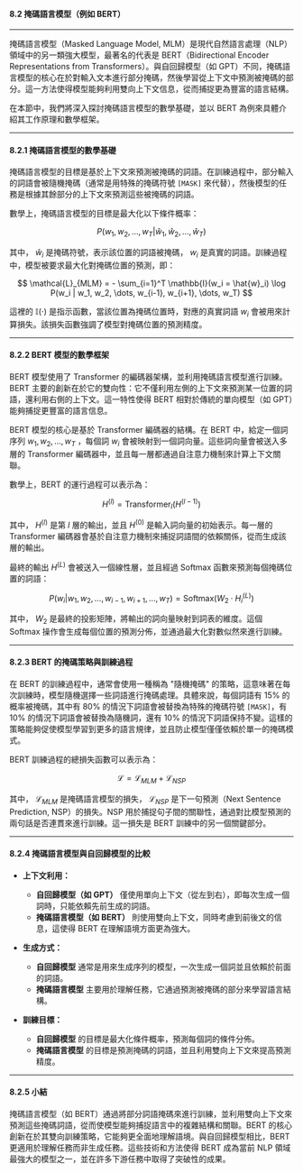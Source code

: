 #### **8.2 掩碼語言模型（例如 BERT）**

---

掩碼語言模型（Masked Language Model, MLM）是現代自然語言處理（NLP）領域中的另一類強大模型，最著名的代表是 BERT（Bidirectional Encoder Representations from Transformers）。與自回歸模型（如 GPT）不同，掩碼語言模型的核心在於對輸入文本進行部分掩碼，然後學習從上下文中預測被掩碼的部分。這一方法使得模型能夠利用雙向上下文信息，從而捕捉更為豐富的語言結構。

在本節中，我們將深入探討掩碼語言模型的數學基礎，並以 BERT 為例來具體介紹其工作原理和數學框架。

---

#### **8.2.1 掩碼語言模型的數學基礎**

掩碼語言模型的目標是基於上下文來預測被掩碼的詞語。在訓練過程中，部分輸入的詞語會被隨機掩碼（通常是用特殊的掩碼符號 `[MASK]` 來代替），然後模型的任務是根據其餘部分的上下文來預測這些被掩碼的詞語。

數學上，掩碼語言模型的目標是最大化以下條件概率：

$$
P(w_1, w_2, \dots, w_T | \hat{w}_1, \hat{w}_2, \dots, \hat{w}_T)
$$

其中， $\hat{w}_i$  是掩碼符號，表示該位置的詞語被掩碼， $w_i$  是真實的詞語。訓練過程中，模型被要求最大化對掩碼位置的預測，即：

$$
\mathcal{L}_{MLM} = - \sum_{i=1}^T \mathbb{I}(w_i = \hat{w}_i) \log P(w_i | w_1, w_2, \dots, w_{i-1}, w_{i+1}, \dots, w_T)
$$

這裡的  $\mathbb{I}(\cdot)$  是指示函數，當該位置為掩碼位置時，對應的真實詞語  $w_i$  會被用來計算損失。該損失函數強調了模型對掩碼位置的預測精度。

---

#### **8.2.2 BERT 模型的數學框架**

BERT 模型使用了 Transformer 的編碼器架構，並利用掩碼語言模型進行訓練。BERT 主要的創新在於它的雙向性：它不僅利用左側的上下文來預測某一位置的詞語，還利用右側的上下文。這一特性使得 BERT 相對於傳統的單向模型（如 GPT）能夠捕捉更豐富的語言信息。

BERT 模型的核心是基於 Transformer 編碼器的結構。在 BERT 中，給定一個詞序列  $w_1, w_2, \dots, w_T$ ，每個詞  $w_i$  會被映射到一個詞向量。這些詞向量會被送入多層的 Transformer 編碼器中，並且每一層都通過自注意力機制來計算上下文關聯。

數學上，BERT 的運行過程可以表示為：

$$
H^{(l)} = \text{Transformer}_{l}(H^{(l-1)})
$$

其中， $H^{(l)}$  是第  $l$  層的輸出，並且  $H^{(0)}$  是輸入詞向量的初始表示。每一層的 Transformer 編碼器會基於自注意力機制來捕捉詞語間的依賴關係，從而生成該層的輸出。

最終的輸出  $H^{(L)}$  會被送入一個線性層，並且經過 Softmax 函數來預測每個掩碼位置的詞語：

$$
P(w_i | w_1, w_2, \dots, w_{i-1}, w_{i+1}, \dots, w_T) = \text{Softmax}(W_2 \cdot H_i^{(L)})
$$

其中， $W_2$  是最終的投影矩陣，將輸出的詞向量映射到詞表的維度。這個 Softmax 操作會生成每個位置的預測分佈，並通過最大化對數似然來進行訓練。

---

#### **8.2.3 BERT 的掩碼策略與訓練過程**

在 BERT 的訓練過程中，通常會使用一種稱為 "隨機掩碼" 的策略，這意味著在每次訓練時，模型隨機選擇一些詞語進行掩碼處理。具體來說，每個詞語有 15% 的概率被掩碼，其中有 80% 的情況下詞語會被替換為特殊的掩碼符號 `[MASK]`，有 10% 的情況下詞語會被替換為隨機詞，還有 10% 的情況下詞語保持不變。這樣的策略能夠促使模型學習到更多的語言規律，並且防止模型僅僅依賴於單一的掩碼模式。

BERT 訓練過程的總損失函數可以表示為：

$$
\mathcal{L} = \mathcal{L}_{MLM} + \mathcal{L}_{NSP}
$$

其中， $\mathcal{L}_{MLM}$  是掩碼語言模型的損失， $\mathcal{L}_{NSP}$  是下一句預測（Next Sentence Prediction, NSP）的損失。NSP 用於捕捉句子間的關聯性，通過對比模型預測的兩句話是否連貫來進行訓練。這一損失是 BERT 訓練中的另一個關鍵部分。

---

#### **8.2.4 掩碼語言模型與自回歸模型的比較**

- **上下文利用：**
  - **自回歸模型（如 GPT）** 僅使用單向上下文（從左到右），即每次生成一個詞時，只能依賴先前生成的詞語。
  - **掩碼語言模型（如 BERT）** 則使用雙向上下文，同時考慮到前後文的信息，這使得 BERT 在理解語境方面更為強大。

- **生成方式：**
  - **自回歸模型** 通常是用來生成序列的模型，一次生成一個詞並且依賴於前面的詞語。
  - **掩碼語言模型** 主要用於理解任務，它通過預測被掩碼的部分來學習語言結構。

- **訓練目標：**
  - **自回歸模型** 的目標是最大化條件概率，預測每個詞的條件分佈。
  - **掩碼語言模型** 的目標是預測掩碼的詞語，並且利用雙向上下文來提高預測精度。

---

#### **8.2.5 小結**

掩碼語言模型（如 BERT）通過將部分詞語掩碼來進行訓練，並利用雙向上下文來預測這些掩碼詞語，從而使模型能夠捕捉語言中的複雜結構和關聯。BERT 的核心創新在於其雙向訓練策略，它能夠更全面地理解語境。與自回歸模型相比，BERT 更適用於理解任務而非生成任務。這些技術和方法使得 BERT 成為當前 NLP 領域最強大的模型之一，並在許多下游任務中取得了突破性的成果。